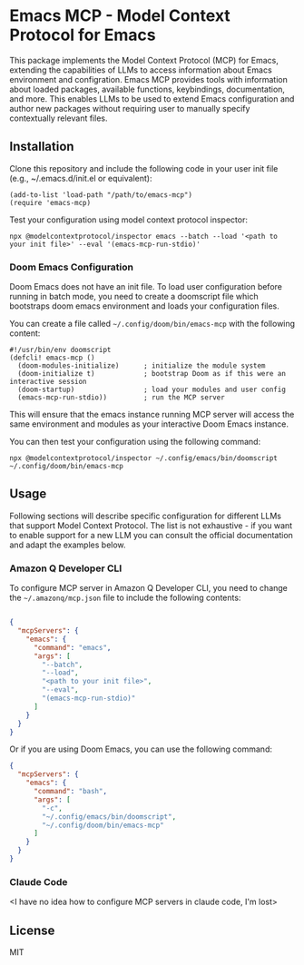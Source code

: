 # Emacs MCP - Model Context Protocol for Emacs

This package implements the Model Context Protocol (MCP) for Emacs, extending the capabilities of LLMs  to access information about Emacs environment and configration. Emacs MCP provides tools with information about loaded packages, available functions, keybindings, documentation, and more. This enables LLMs to be used to extend Emacs configuration and author new packages without requiring user to manually specify contextually relevant files.

## Installation

Clone this repository and include the following code in your user init file (e.g., ~/.emacs.d/init.el or equivalent):

```elisp
(add-to-list 'load-path "/path/to/emacs-mcp")
(require 'emacs-mcp)
```

Test your configuration using model context protocol inspector:

```shell
npx @modelcontextprotocol/inspector emacs --batch --load '<path to your init file>' --eval '(emacs-mcp-run-stdio)'
```

### Doom Emacs Configuration

Doom Emacs does not have an init file. To load user configuration before running in batch mode, you need to create a doomscript file which bootstraps doom emacs environment and loads your configuration files.

You can create a file called `~/.config/doom/bin/emacs-mcp` with the following content:

```elisp
#!/usr/bin/env doomscript
(defcli! emacs-mcp ()
  (doom-modules-initialize)      ; initialize the module system
  (doom-initialize t)            ; bootstrap Doom as if this were an interactive session
  (doom-startup)                 ; load your modules and user config
  (emacs-mcp-run-stdio))         ; run the MCP server
```

This will ensure that the emacs instance running MCP server will access the same environment and modules as your interactive Doom Emacs instance.

You can then test your configuration using the following command:

```shell
npx @modelcontextprotocol/inspector ~/.config/emacs/bin/doomscript ~/.config/doom/bin/emacs-mcp
```

## Usage

Following sections will describe specific configuration for different LLMs that support Model Context Protocol. The list is not exhaustive - if you want to enable support for a new LLM you can consult the official documentation and adapt the examples below. 

### Amazon Q Developer CLI

To configure MCP server in Amazon Q Developer CLI, you need to change the `~/.amazonq/mcp.json` file to include the following contents:

```json

{
  "mcpServers": {
    "emacs": {
      "command": "emacs",
      "args": [
        "--batch",
        "--load",
        "<path to your init file>",
        "--eval",
        "(emacs-mcp-run-stdio)"
      ]
    }
  }
}
```

Or if you are using Doom Emacs, you can use the following command:

```json
{
  "mcpServers": {
    "emacs": {
      "command": "bash",
      "args": [
        "-c",
        "~/.config/emacs/bin/doomscript",
        "~/.config/doom/bin/emacs-mcp"
      ]
    }
  }
}
```

### Claude Code

<I have no idea how to configure MCP servers in claude code, I'm lost>

## License

MIT
